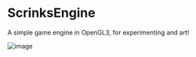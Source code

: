 # ScrinksEngine

A simple game engine in OpenGL3, for experimenting and art!

![image](https://github.com/blam23/ScrinksEngine/assets/1008996/64f888a1-4277-4212-b136-8bc2384c9a17)

